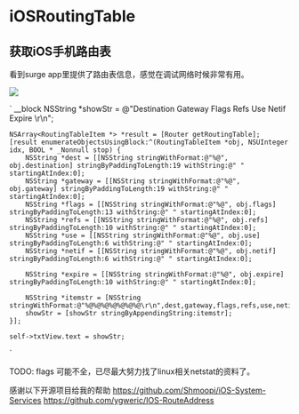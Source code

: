 # iOSRoutingTable

## 获取iOS手机路由表
看到surge app里提供了路由表信息，感觉在调试网络时候非常有用。

![](https://raw.githubusercontent.com/xujialiang/iOSRoutingTable/master/demo.jpg)

`
__block NSString *showStr = @"Destination        Gateway            Flags        Refs      Use   Netif Expire    \r\n";
    
    NSArray<RoutingTableItem *> *result = [Router getRoutingTable];
    [result enumerateObjectsUsingBlock:^(RoutingTableItem *obj, NSUInteger idx, BOOL * _Nonnull stop) {
        NSString *dest = [[NSString stringWithFormat:@"%@", obj.destination] stringByPaddingToLength:19 withString:@" " startingAtIndex:0];
        NSString *gateway = [[NSString stringWithFormat:@"%@", obj.gateway] stringByPaddingToLength:19 withString:@" " startingAtIndex:0];
        NSString *flags = [[NSString stringWithFormat:@"%@", obj.flags] stringByPaddingToLength:13 withString:@" " startingAtIndex:0];
        NSString *refs = [[NSString stringWithFormat:@"%@", obj.refs] stringByPaddingToLength:10 withString:@" " startingAtIndex:0];
        NSString *use = [[NSString stringWithFormat:@"%@", obj.use] stringByPaddingToLength:6 withString:@" " startingAtIndex:0];
        NSString *netif = [[NSString stringWithFormat:@"%@", obj.netif] stringByPaddingToLength:6 withString:@" " startingAtIndex:0];
        
        NSString *expire = [[NSString stringWithFormat:@"%@", obj.expire] stringByPaddingToLength:10 withString:@" " startingAtIndex:0];
        
        NSString *itemstr = [NSString stringWithFormat:@"%@%@%@%@%@%@%@\r\n",dest,gateway,flags,refs,use,netif,expire];
        showStr = [showStr stringByAppendingString:itemstr];
    }];

    self->txtView.text = showStr;
`

TODO:
flags 可能不全，已尽最大努力找了linux相关netstat的资料了。

感谢以下开源项目给我的帮助
https://github.com/Shmoopi/iOS-System-Services
https://github.com/ygweric/IOS-RouteAddress